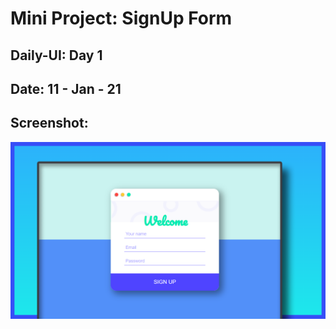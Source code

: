# Mini Project: SignUp Form

## Daily-UI: Day 1

## Date: 11 - Jan - 21

## Screenshot:

<img src="template-project-img.png" alt="screenshot">
